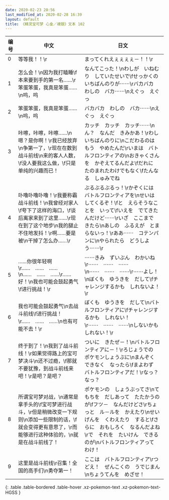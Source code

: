 ```yaml
---
date: 2020-02-23 20:56
last_modified_at: 2020-02-28 16:39
layout: default
title: 《精灵宝可梦 心金／魂银》文本 102
---
```

| 编号 | 中文 | 日文 |
| ---- | ---- | ---- |
| 0 | 等等我！！\r | まってくれえぇぇぇぇ－！！\r |
| 1 | 怎么会！\n因为我打瞌睡\f本来要到手的第一名……\r笨蛋笨蛋，我真是笨蛋……\n呜，呜 | なんてこった！\nわしが　いねむり　していたせいで\fせっかくの　いちばんのりが⋯⋯\rバカバカ　わしの　バカ⋯⋯\nえぐっ　えぐっ |
| 2 | 笨蛋笨蛋，我真是笨蛋……\n呜，呜 | バカバカ　わしの　バカ⋯⋯\nえぐっ　えぐっ |
| 3 | 咔嚓，咔嚓，咔嚓……\n嗯？是你啊！\r我已经放弃\n争第一了，\r现在在数到战斗前线\n来的客人人数，\f没人要我这么做，\f只是单纯的兴趣而已！ | カッチ　カッチ　カッチ⋯⋯\nん？　なんだ　きみかあ！\rわし　いちばんのりに\nこだわるのは　もう　やめたんだ\rいまは　バトルフロンティアの\nおきゃくさんを　かぞえてるんだよ\fだれに　たのまれたわけでもなく\fたんなる　しゅみでね |
| 4 | 卟噜卟噜卟噜！\r我要称霸战斗前线！\n我曾经对家人\f夸下了这样的海口，\f谈后离家来到了这里……\r现在到了这个地步\n我的腿止不住地发抖！\r啊……要是被\n干掉了怎么办……\r | ぶるぶるぶるっ！\rかぞくには　バトルフロンティアを\nせいは　してくるぞ！\fと　えらそうなことを　いって\fいえを　でてきたんだけど⋯⋯\rいざ　ここまで　きたら\nあしの　ふるえが　とまらないっ！\rああ⋯⋯　コテンパンに\nやられたら　どうしよう⋯⋯\r |
| 5 | ……你很年轻啊\r……　……　……\n……　……　……\r……好！\n我也可能会鼓起勇气\f进行挑战！\r | ⋯⋯きみ　ずいぶん　わかいね\r⋯⋯　⋯⋯　⋯⋯\n⋯⋯　⋯⋯　⋯⋯\r⋯⋯よし！\nぼくも　ゆうきを　だして\fチャレンジするかも　しれないよ！\r |
| 6 | 我也可能会鼓起勇气\n去战斗前线\f进行挑战！\r……　……　……\n也有可能不去！\r | ぼくも　ゆうきを　だして\nバトルフロンティアに\fチャレンジするかも　しれない！\r⋯⋯　⋯⋯　⋯⋯\nしないかも　しれない！\r |
| 7 | 终于到了！\n我到了战斗前线！\r如果觉得路上的宝可梦决斗\n还不过瘾，\f那就不要犹豫，到战斗前线来吧！\r是吧？是吧？ | ついに　きたぜ－！\nバトルフロンティアに－！\rろじょうでの　ポケモンしょうぶに\nまんぞく　できなく　なったら\fまよわず　バトルフロンティアだ！\rなっ？　なっ？ |
| 8 | 所谓宝可梦对战，\n通常是拿手头的\f宝可梦进行战斗，\r但是稍微改变一下规则\n添加一些限制的话，\f就会变得更有意思了，\r而能够进行这种体验的，\n就是在战斗前线了！ | ポケモンの　しょうぶってさ\nてもちを　だしあって　たたかうのが\fフツ－　なんだけどさ\rちょっと　ル－ルを　かえたり\nせいげんを　くわえたり　すると\fさらに　おもしろく　なるんだよね\rで　それを　たいけん　できるのが\nバトルフロンティアって　わけ！ |
| 9 | 这里是战斗前线\r召集！全国的高手们\n勇夺第一！ | ここは　バトルフロンティア\rつどえ！　ぜんこくの　うでじまん\nちょうてんを　めざせ！ |
{: .table .table-bordered .table-hover .xz-pokemon-text .xz-pokemon-text-HGSS }